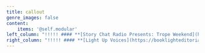 ```yaml
---
title: callout
genre_images: false
content:
    items: '@self.modular'
left_column: "!!!!! #### **[Story Chat Radio Presents: Trope Weekend](https://www.storychatradio.com/trope-weekend)**\n!!!!! (Classes and Workshops)\n\n!!!!! #### **[Monthly Writing Tips Round-Up](https://booklighteditorial.com/blog)**\n!!!!! (New Topics Every Month!)"
right_column: "!!!!! #### **[Light Up Voices](https://booklighteditorial.com/blog/light-up-voices)**\n!!!!! (Free Giveaway for Marginalized Authors)\n\n!!!!! #### **[Newsletter Sign-Up and Free Self-Editing Workbook](https://booklighteditorial.us15.list-manage.com/subscribe?u=41cbd1b3120b5a7852e2b113c&id=2186454ed1)**\n!!!!! (Get your free guide to self-editing!)"
---
```


